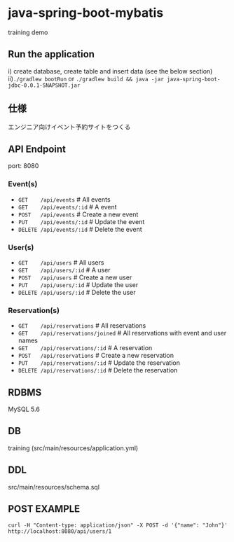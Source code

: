 # java-spring-boot-mybatis
training demo

## Run the application
i) create database, create table and insert data (see the below section)  
ii)`./gradlew bootRun` or `./gradlew build && java -jar java-spring-boot-jdbc-0.0.1-SNAPSHOT.jar`

## 仕様
エンジニア向けイベント予約サイトをつくる

## API Endpoint
port: 8080
### Event(s)
- `GET    /api/events`      # All events
- `GET    /api/events/:id`  # A event
- `POST   /api/events`      # Create a new event 
- `PUT    /api/events/:id`  # Update the event
- `DELETE /api/events/:id`  # Delete the event



 
### User(s)
- `GET    /api/users`      # All users
- `GET    /api/users/:id`  # A user
- `POST   /api/users`      # Create a new user 
- `PUT    /api/users/:id`  # Update the user
- `DELETE /api/users/:id`  # Delete the user

### Reservation(s)
- `GET    /api/reservations`        # All reservations
- `GET    /api/reservations/joined` # All reservations with event and user names
- `GET    /api/reservations/:id`    # A reservation
- `POST   /api/reservations`        # Create a new reservation 
- `PUT    /api/reservations/:id`    # Update the reservation
- `DELETE /api/reservations/:id`    # Delete the reservation

## RDBMS
MySQL 5.6
## DB
training (src/main/resources/application.yml)
## DDL
src/main/resources/schema.sql

## POST EXAMPLE
```
curl -H "Content-type: application/json" -X POST -d '{"name": "John"}' http://localhost:8080/api/users/1
```

